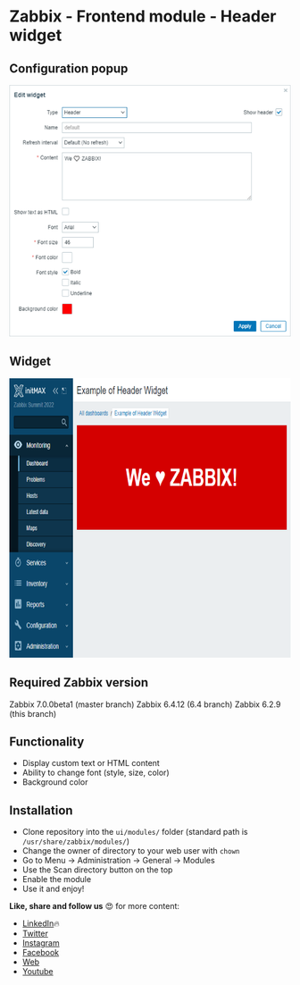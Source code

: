# Zabbix - Frontend module - Header widget

## Configuration popup

<img src="img/header-widget-configuration-popup.png" width="525" height="450" />

## Widget

<img src="img/header-widget-example.png" width="700" height="500" />

## Required Zabbix version

Zabbix 7.0.0beta1 (master branch)
Zabbix 6.4.12 (6.4 branch)
Zabbix 6.2.9 (this branch)

## Functionality

 - Display custom text or HTML content
 - Ability to change font (style, size, color)
 - Background color

## Installation

- Clone repository into the `ui/modules/` folder (standard path is `/usr/share/zabbix/modules/`)
- Change the owner of directory to your web user with `chown`
- Go to Menu -> Administration -> General -> Modules
- Use the Scan directory button on the top
- Enable the module
- Use it and enjoy!

**Like, share and follow us** 😍 for more content:  
- [LinkedIn](https://www.linkedin.com/company/initmax/)🔥
- [Twitter](https://twitter.com/initmax)
- [Instagram](https://www.instagram.com/initmax/)
- [Facebook](https://www.facebook.com/initmax)
- [Web](https://www.initmax.cz/) 
- [Youtube](https://www.youtube.com/@initmax1) 
